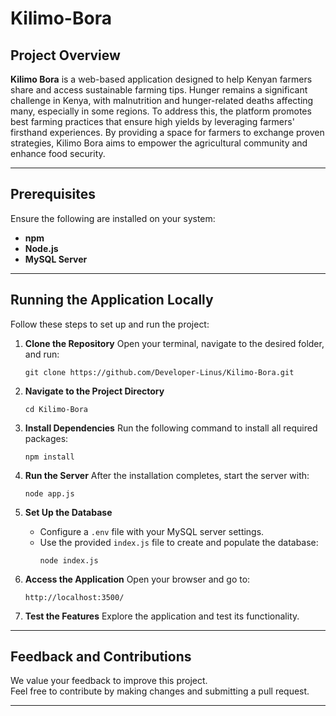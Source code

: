 ﻿# Kilimo-Bora
## Project Overview
**Kilimo Bora** is a web-based application designed to help Kenyan farmers share and access sustainable farming tips. Hunger remains a significant challenge in Kenya, with malnutrition and hunger-related deaths affecting many, especially in some regions. To address this, the platform promotes best farming practices that ensure high yields by leveraging farmers' firsthand experiences. By providing a space for farmers to exchange proven strategies, Kilimo Bora aims to empower the agricultural community and enhance food security.

---

## Prerequisites
Ensure the following are installed on your system:
- **npm**
- **Node.js**
- **MySQL Server**

---

## Running the Application Locally

Follow these steps to set up and run the project:

1. **Clone the Repository**
   Open your terminal, navigate to the desired folder, and run:
   ```
   git clone https://github.com/Developer-Linus/Kilimo-Bora.git
   ```

2. **Navigate to the Project Directory**
   ```
   cd Kilimo-Bora
   ```

3. **Install Dependencies**
   Run the following command to install all required packages:
   ```
   npm install
   ```

4. **Run the Server**
   After the installation completes, start the server with:
   ```
   node app.js
   ```

5. **Set Up the Database**
   - Configure a `.env` file with your MySQL server settings.
   - Use the provided `index.js` file to create and populate the database:
     ```
     node index.js
     ```

6. **Access the Application**
   Open your browser and go to:
   ```
   http://localhost:3500/
   ```

7. **Test the Features**
   Explore the application and test its functionality.

---

## Feedback and Contributions

We value your feedback to improve this project.  
Feel free to contribute by making changes and submitting a pull request.  

---


